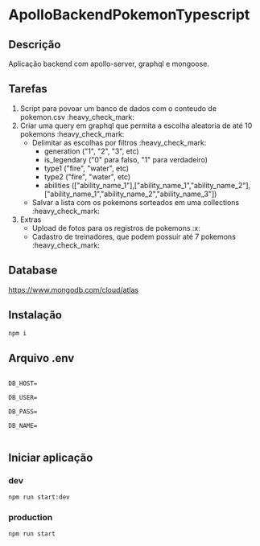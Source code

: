 # ApolloBackendPokemonTypescript

## Descrição

Aplicação backend com apollo-server, graphql e mongoose.

## Tarefas

<ol>
    <li>Script para povoar um banco de dados com o conteudo de pokemon.csv :heavy_check_mark:</li>
    <li>Criar uma query em graphql que permita a escolha aleatoria de até 10 pokemons :heavy_check_mark:
        <ul>
            <li>Delimitar as escolhas por filtros :heavy_check_mark:
            <ul>
            <li>generation ("1", "2", "3", etc)</li>
            <li>is_legendary ("0" para falso, "1" para verdadeiro)</li>
            <li>type1 ("fire", "water", etc)</li>
            <li>type2 ("fire", "water", etc)</li>
            <li>abilities (["ability_name_1"],["ability_name_1","ability_name_2"],["ability_name_1","ability_name_2","ability_name_3"])</li>
            </ul>
            </li>
            <li>Salvar a lista com os pokemons sorteados em uma collections :heavy_check_mark:</li>
        </ul>
    </li>
    <li>Extras
        <ul>
            <li>Upload de fotos para os registros de pokemons :x:</li>
            <li>Cadastro de treinadores, que podem possuir até 7 pokemons :heavy_check_mark:</li>
        </ul>
    </li>
</ol>


## Database

https://www.mongodb.com/cloud/atlas

## Instalação

<code>npm i</code>

## Arquivo .env
<code>
DB_HOST=<br/>
DB_USER=<br/>
DB_PASS=<br/>
DB_NAME=<br/>
</code>

## Iniciar aplicação

### dev
<code>npm run start:dev</code>

### production
<code>npm run start</code>